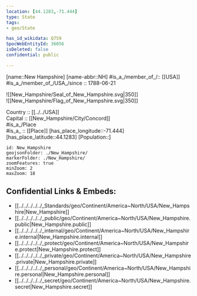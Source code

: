 ```yaml
---
location: [44.1283,-71.444] 
type: State
tags:
- geo/State

has_id_wikidata: Q759 
SpocWebEntityId: 36056
isDeleted: false
confidential: public

---
```

[name::New Hampshire] 
[name-abbr::NH] 
#is_a_/member_of_/:: [[USA]]
#is_a_/member_of_/USA_/since :: 1788-06-21 

![[New_Hampshire/Seal_of_New_Hampshire.svg|350]]  
![[New_Hampshire/Flag_of_New_Hampshire.svg|350]]  

Country :: [[../../USA]]  
Capital :: [[New_Hampshire/City/Concord]]  
#is_a_/Place  
#is_a_ :: [[Place]] 
[has_place_longitude::-71.444] 
[has_place_latitude::44.1283] 
[Population::] 



```leaflet
id: New_Hampshire
geojsonFolder: ./New_Hampshire/
markerFolder: ./New_Hampshire/
zoomFeatures: true 
minZoom: 2 
maxZoom: 18
```


## Confidential Links & Embeds: 
- [[../../../../../_Standards/geo/Continent/America~North/USA/New_Hampshire|New_Hampshire]] 
- [[../../../../../_public/geo/Continent/America~North/USA/New_Hampshire.public|New_Hampshire.public]] 
- [[../../../../../_internal/geo/Continent/America~North/USA/New_Hampshire.internal|New_Hampshire.internal]] 
- [[../../../../../_protect/geo/Continent/America~North/USA/New_Hampshire.protect|New_Hampshire.protect]] 
- [[../../../../../_private/geo/Continent/America~North/USA/New_Hampshire.private|New_Hampshire.private]] 
- [[../../../../../_personal/geo/Continent/America~North/USA/New_Hampshire.personal|New_Hampshire.personal]] 
- [[../../../../../_secret/geo/Continent/America~North/USA/New_Hampshire.secret|New_Hampshire.secret]] 
